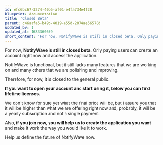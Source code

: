 ```yaml
---
id: efc6bc67-3274-40b6-af01-e4fa734e4f28
blueprint: documentation
title: 'Closed Beta'
parent: c46aafa5-b49b-4019-a55d-2074ae56570d
updated_by: 1
updated_at: 1683360559
short_content: 'For now, NotifyWave is still in closed beta. Only paying users can create an account right now and access the application.'
---
```

For now, **NotifyWave is still in closed beta**. Only paying users can create an account right now and access the application.

NotifyWave is functional, but it still lacks many features that we are working on and many others that we are polishing and improving.

Therefore, for now, it is closed to the general public.

**If you want to open your account and start using it, below you can find lifetime licenses.**

We don't know for sure yet what the final price will be, but I assure you that it will be higher than what we are offering right now and, probably, it will be a yearly subscription and not a single payment.

Also, **if you join now, you will help us to create the application you want** and make it work the way you would like it to work. 

Help us define the future of NotifyWave now.